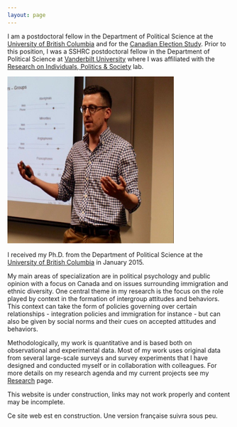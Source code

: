 ```yaml
---
layout: page
---
```

I am a postdoctoral fellow in the Department of Political Science at the <a href="http://www.politics.ubc.ca/" class="external">University of British Columbia</a> and for the <a href="http://ces-eec.arts.ubc.ca/" class="external">Canadian Election Study</a>. Prior to this position, I was a SSHRC postdoctoral fellow in the Department of Political Science at 
<a href="http://www.vanderbilt.edu/political-science/" class="external"> Vanderbilt University</a> where I was affiliated with the 
<a href="http://www.vanderbilt.edu/rips/" class="external"> Research on Individuals, Politics & Society</a> lab. 

<img src="/assets/photo.jpg" alt="Charles Breton" width="375" height="375" class="headshot"/>

I received my Ph.D. from the Department of Political Science at the <a href="http://www.politics.ubc.ca/" class="external">University of British Columbia</a> in January 2015.

My main areas of specialization are in political psychology and public opinion with a focus on Canada and on issues surrounding immigration and ethnic diversity. One central theme in my research is the focus on the role played by context in the formation of intergroup attitudes and behaviors. This context can take the form of policies governing over certain relationships - integration policies and immigration for instance - but can also be given by social norms and their cues on accepted attitudes and behaviors.     

Methodologically, my work is quantitative and is based both on observational and experimental data. Most of my work uses original data from several large-scale surveys and survey experiments that I have designed and conducted myself or in collaboration with colleagues. For more details on my research agenda and my current projects see my <a href="{{ site.baseurl }}/research/index.html" class="external">Research</a> page.
    
This website is under construction, links may not work properly and content may be incomplete.
    
Ce site web est en construction. Une version française suivra sous peu.


